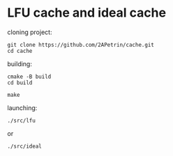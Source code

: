 # LFU cache and ideal cache

cloning project:
```
git clone https://github.com/2APetrin/cache.git
cd cache
```

building:
```
cmake -B build
cd build
```

```
make
```

launching:
```
./src/lfu
```
or
```
./src/ideal
```